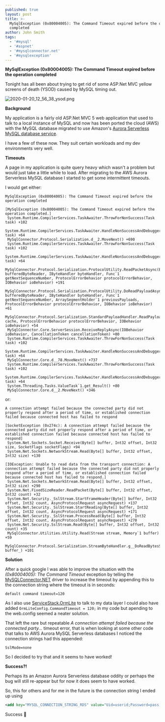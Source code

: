 ```yaml
---
published: true
layout: post
title: >-
  MySqlException (0x80004005): The Command Timeout expired before the operation
  completed
author: John Smith
tags:
  - '#mysql'
  - '#aspnet'
  - '#mysqlconnector.net'
  - '#mysqlexception'
---
```

**MySqlException (0x80004005): The Command Timeout expired before the operation completed**

Tonight has all been about trying to get rid of some ASP.Net MVC yellow screens of death (YSOD) caused by MySQL timing out.

![2020-01-20_12_56_38_ysod.png]({{site.baseurl}}/media/2020-01-20_12_56_38_ysod.png)


**Background**

My application is a fairly old ASP.Net MVC 5 web application that used to talk to a local instance of MySQL and now has been ported the cloud (AWS) with the MySQL database migrated to use Amazon's [Aurora Serverless MySQL database service](https://aws.amazon.com/rds/aurora/serverless/). 

I have a few of these now. They suit certain workloads and my dev environments very well.

**Timeouts**

A page in my application is quite query heavy which wasn't a problem but would just take a little while to load. After migrating to the AWS Aurora Serverless MySQL database I started to get some intermittent timeouts.

I would get either:

`MySqlException (0x80004005): The Command Timeout expired before the operation completed`

```text
[MySqlException (0x80004005): The Command Timeout expired before the operation completed.]
 System.Runtime.CompilerServices.TaskAwaiter.ThrowForNonSuccess(Task task) +102
 System.Runtime.CompilerServices.TaskAwaiter.HandleNonSuccessAndDebuggerNotification(Task task) +64
 MySqlConnector.Protocol.Serialization.d__2.MoveNext() +690
 System.Runtime.CompilerServices.TaskAwaiter.ThrowForNonSuccess(Task task) +102
 System.Runtime.CompilerServices.TaskAwaiter.HandleNonSuccessAndDebuggerNotification(Task task) +64
 MySqlConnector.Protocol.Serialization.ProtocolUtility.ReadPacketAsync(BufferedByteReader bufferedByteReader, IByteHandler byteHandler, Func`1 getNextSequenceNumber, ProtocolErrorBehavior protocolErrorBehavior, IOBehavior ioBehavior) +191
 MySqlConnector.Protocol.Serialization.ProtocolUtility.DoReadPayloadAsync(BufferedByteReader bufferedByteReader, IByteHandler byteHandler, Func`1 getNextSequenceNumber, ArraySegmentHolder`1 previousPayloads, ProtocolErrorBehavior protocolErrorBehavior, IOBehavior ioBehavior) +61
 MySqlConnector.Protocol.Serialization.StandardPayloadHandler.ReadPayloadAsync(ArraySegmentHolder`1 cache, ProtocolErrorBehavior protocolErrorBehavior, IOBehavior ioBehavior) +54
 MySqlConnector.Core.ServerSession.ReceiveReplyAsync(IOBehavior ioBehavior, CancellationToken cancellationToken) +80
 System.Runtime.CompilerServices.TaskAwaiter.ThrowForNonSuccess(Task task) +102
 System.Runtime.CompilerServices.TaskAwaiter.HandleNonSuccessAndDebuggerNotification(Task task) +64
 MySqlConnector.Core.d__78.MoveNext() +737
 System.Runtime.CompilerServices.TaskAwaiter.ThrowForNonSuccess(Task task) +102
 System.Runtime.CompilerServices.TaskAwaiter.HandleNonSuccessAndDebuggerNotification(Task task) +64
 System.Threading.Tasks.ValueTask`1.get_Result() +80
 MySqlConnector.Core.d__2.MoveNext() +346
```

or:

`A connection attempt failed because the connected party did not properly respond after a period of time, or established connection failed because connected host has failed to respond`

```text
[SocketException (0x274c): A connection attempt failed because the connected party did not properly respond after a period of time, or established connection failed because connected host has failed to respond]
 System.Net.Sockets.Socket.Receive(Byte[] buffer, Int32 offset, Int32 size, SocketFlags socketFlags) +94
 System.Net.Sockets.NetworkStream.Read(Byte[] buffer, Int32 offset, Int32 size) +130

[IOException: Unable to read data from the transport connection: A connection attempt failed because the connected party did not properly respond after a period of time, or established connection failed because connected host has failed to respond.]
 System.Net.Sockets.NetworkStream.Read(Byte[] buffer, Int32 offset, Int32 size) +290
 System.Net.FixedSizeReader.ReadPacket(Byte[] buffer, Int32 offset, Int32 count) +32
 System.Net.Security._SslStream.StartFrameHeader(Byte[] buffer, Int32 offset, Int32 count, AsyncProtocolRequest asyncRequest) +137
 System.Net.Security._SslStream.StartReading(Byte[] buffer, Int32 offset, Int32 count, AsyncProtocolRequest asyncRequest) +171
 System.Net.Security._SslStream.ProcessRead(Byte[] buffer, Int32 offset, Int32 count, AsyncProtocolRequest asyncRequest) +270
 System.Net.Security.SslStream.Read(Byte[] buffer, Int32 offset, Int32 count) +35
 MySqlConnector.Utilities.Utility.Read(Stream stream, Memory`1 buffer) +59
 MySqlConnector.Protocol.Serialization.StreamByteHandler.g__DoReadBytesSync|6_0(Memory`1 buffer_) +101

```

**Solution**

After a quick google I was able to improve the situation with the *(0x80004005): The Command Timeout* exception by telling the [MySQLConnector.NET](https://mysqlconnector.net/) driver to increase the timeout by appending this to the connection string where the timeout is in seconds:

`default command timeout=120`

As I also use [ServiceStack.OrmLite](https://github.com/ServiceStack/ServiceStack.OrmLite) to talk to my data layer I could also have added `OrmLiteConfig.CommandTimeout = 120;` in my code but apending to the web.config seemed a neater solution.

That left the rare but repeatable *A connection attempt failed because the connected party...* timeout error, that is when looking at some other code that talks to AWS Aurora MySQL Serverless databases I noticed the connection strings had this appended:

`SslMode=none`

So I decided to try that and it seems to have worked!

**Success?!**

Perhaps its an Amazon Aurora Serverless database oddity or perhaps the bug will still re-appear but for now it does seem to have worked.

So, this for others and for me in the future is the connection string I ended up using

```xml
<add key="MYSQL_CONNECTION_STRING_RDS" value="Uid=userid;Password=pass;Server=auroa-mysql-rds.cluster-random.eu-west-1.rds.amazonaws.com;Port=3306;Database=dbname;default command timeout=120;SslMode=none" />
```

Success 🎉
